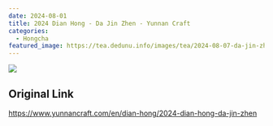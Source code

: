 ```yaml
---
date: 2024-08-01
title: 2024 Dian Hong - Da Jin Zhen - Yunnan Craft
categories:
  - Hongcha
featured_image: https://tea.dedunu.info/images/tea/2024-08-07-da-jin-zhen-1.jpeg
---
```


![](https://tea.dedunu.info/images/tea/2024-08-07-da-jin-zhen-2.jpeg)

## Original Link

<https://www.yunnancraft.com/en/dian-hong/2024-dian-hong-da-jin-zhen>
